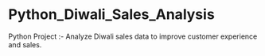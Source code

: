 # Python_Diwali_Sales_Analysis
Python Project :- Analyze Diwali sales data to improve customer experience and sales.
